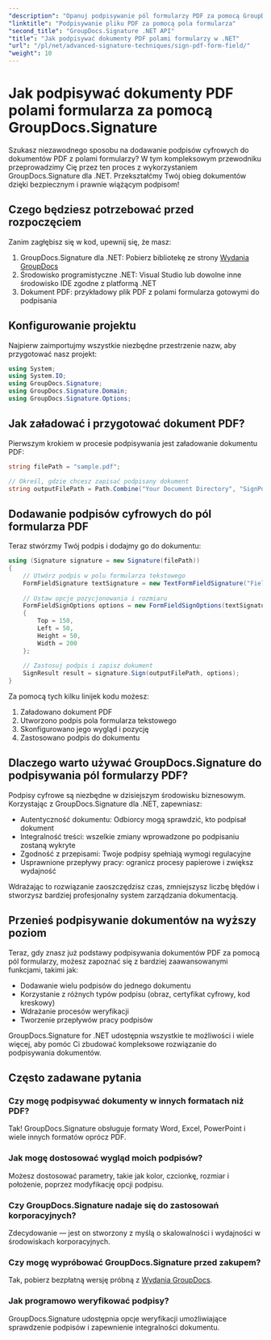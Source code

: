 ```yaml
---
"description": "Opanuj podpisywanie pól formularzy PDF za pomocą GroupDocs.Signature dla .NET. Twórz bezpieczne, prawnie wiążące podpisy cyfrowe dzięki temu samouczkowi krok po kroku."
"linktitle": "Podpisywanie pliku PDF za pomocą pola formularza"
"second_title": "GroupDocs.Signature .NET API"
"title": "Jak podpisywać dokumenty PDF polami formularzy w .NET"
"url": "/pl/net/advanced-signature-techniques/sign-pdf-form-field/"
"weight": 10
---
```


# Jak podpisywać dokumenty PDF polami formularza za pomocą GroupDocs.Signature

Szukasz niezawodnego sposobu na dodawanie podpisów cyfrowych do dokumentów PDF z polami formularzy? W tym kompleksowym przewodniku przeprowadzimy Cię przez ten proces z wykorzystaniem GroupDocs.Signature dla .NET. Przekształćmy Twój obieg dokumentów dzięki bezpiecznym i prawnie wiążącym podpisom!

## Czego będziesz potrzebować przed rozpoczęciem

Zanim zagłębisz się w kod, upewnij się, że masz:

1. GroupDocs.Signature dla .NET: Pobierz bibliotekę ze strony [Wydania GroupDocs](https://releases.groupdocs.com/signature/net/)
2. Środowisko programistyczne .NET: Visual Studio lub dowolne inne środowisko IDE zgodne z platformą .NET
3. Dokument PDF: przykładowy plik PDF z polami formularza gotowymi do podpisania

## Konfigurowanie projektu

Najpierw zaimportujmy wszystkie niezbędne przestrzenie nazw, aby przygotować nasz projekt:

```csharp
using System;
using System.IO;
using GroupDocs.Signature;
using GroupDocs.Signature.Domain;
using GroupDocs.Signature.Options;
```

## Jak załadować i przygotować dokument PDF?

Pierwszym krokiem w procesie podpisywania jest załadowanie dokumentu PDF:

```csharp
string filePath = "sample.pdf";

// Określ, gdzie chcesz zapisać podpisany dokument
string outputFilePath = Path.Combine("Your Document Directory", "SignPdfWithFormField", "SignedWithFormField.pdf");
```

## Dodawanie podpisów cyfrowych do pól formularza PDF

Teraz stwórzmy Twój podpis i dodajmy go do dokumentu:

```csharp
using (Signature signature = new Signature(filePath))
{
    // Utwórz podpis w polu formularza tekstowego
    FormFieldSignature textSignature = new TextFormFieldSignature("FieldText", "Value1");
    
    // Ustaw opcje pozycjonowania i rozmiaru
    FormFieldSignOptions options = new FormFieldSignOptions(textSignature)
    {
        Top = 150,
        Left = 50,
        Height = 50,
        Width = 200
    };
    
    // Zastosuj podpis i zapisz dokument
    SignResult result = signature.Sign(outputFilePath, options);
}
```

Za pomocą tych kilku linijek kodu możesz:
1. Załadowano dokument PDF
2. Utworzono podpis pola formularza tekstowego
3. Skonfigurowano jego wygląd i pozycję
4. Zastosowano podpis do dokumentu

## Dlaczego warto używać GroupDocs.Signature do podpisywania pól formularzy PDF?

Podpisy cyfrowe są niezbędne w dzisiejszym środowisku biznesowym. Korzystając z GroupDocs.Signature dla .NET, zapewniasz:

- Autentyczność dokumentu: Odbiorcy mogą sprawdzić, kto podpisał dokument
- Integralność treści: wszelkie zmiany wprowadzone po podpisaniu zostaną wykryte
- Zgodność z przepisami: Twoje podpisy spełniają wymogi regulacyjne
- Usprawnione przepływy pracy: ogranicz procesy papierowe i zwiększ wydajność

Wdrażając to rozwiązanie zaoszczędzisz czas, zmniejszysz liczbę błędów i stworzysz bardziej profesjonalny system zarządzania dokumentacją.

## Przenieś podpisywanie dokumentów na wyższy poziom

Teraz, gdy znasz już podstawy podpisywania dokumentów PDF za pomocą pól formularzy, możesz zapoznać się z bardziej zaawansowanymi funkcjami, takimi jak:

- Dodawanie wielu podpisów do jednego dokumentu
- Korzystanie z różnych typów podpisu (obraz, certyfikat cyfrowy, kod kreskowy)
- Wdrażanie procesów weryfikacji
- Tworzenie przepływów pracy podpisów

GroupDocs.Signature for .NET udostępnia wszystkie te możliwości i wiele więcej, aby pomóc Ci zbudować kompleksowe rozwiązanie do podpisywania dokumentów.

## Często zadawane pytania

### Czy mogę podpisywać dokumenty w innych formatach niż PDF?
Tak! GroupDocs.Signature obsługuje formaty Word, Excel, PowerPoint i wiele innych formatów oprócz PDF.

### Jak mogę dostosować wygląd moich podpisów?
Możesz dostosować parametry, takie jak kolor, czcionkę, rozmiar i położenie, poprzez modyfikację opcji podpisu.

### Czy GroupDocs.Signature nadaje się do zastosowań korporacyjnych?
Zdecydowanie — jest on stworzony z myślą o skalowalności i wydajności w środowiskach korporacyjnych.

### Czy mogę wypróbować GroupDocs.Signature przed zakupem?
Tak, pobierz bezpłatną wersję próbną z [Wydania GroupDocs](https://releases.groupdocs.com/).

### Jak programowo weryfikować podpisy?
GroupDocs.Signature udostępnia opcje weryfikacji umożliwiające sprawdzenie podpisów i zapewnienie integralności dokumentu.